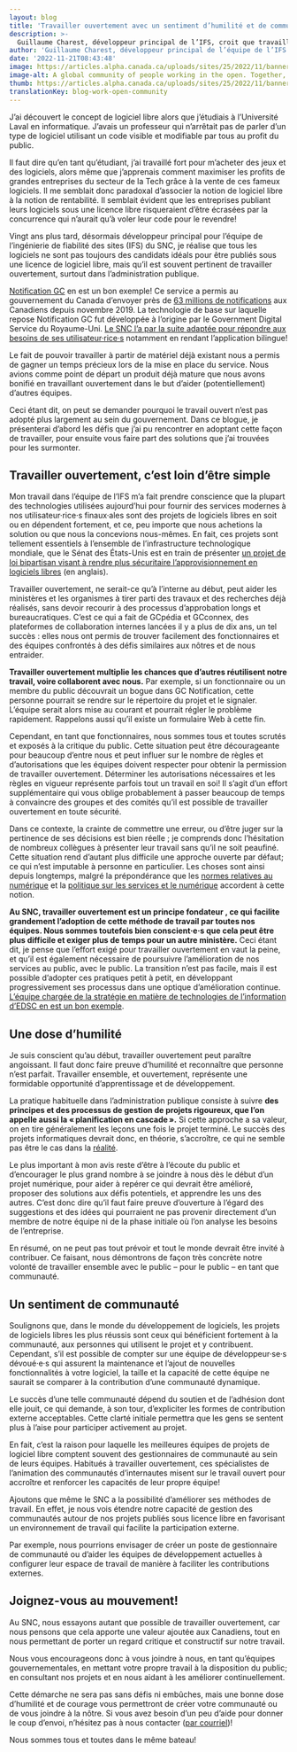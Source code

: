 ```yaml
---
layout: blog
title: 'Travailler ouvertement avec un sentiment d’humilité et de communauté'
description: >-
  Guillaume Charest, développeur principal de l’IFS, croit que travailler ouvertement avec un sentiment d’humilité et de communauté peut améliorer les expériences et les résultats liés au code source ouvert.
author: 'Guillaume Charest, développeur principal de l’équipe de l’IFS'
date: '2022-11-21T08:43:48'
image: https://articles.alpha.canada.ca/uploads/sites/25/2022/11/banner-blog-work-open-community.jpeg
image-alt: A global community of people working in the open. Together, they’re sharing ideas to improve the code’s quality. Une communauté mondiale de personnes qui travaillent ouvertement. Elles se partagent des idées pour améliorer la qualité du code.
thumb: https://articles.alpha.canada.ca/uploads/sites/25/2022/11/banner-blog-work-open-community.jpeg
translationKey: blog-work-open-community
---
```


<p>J’ai découvert le concept de logiciel libre alors que j’étudiais à l’Université Laval en informatique. J’avais un professeur qui n’arrêtait pas de parler d’un type de logiciel utilisant un code visible et modifiable par tous au profit du public.</p>



<p>Il faut dire qu’en tant qu’étudiant, j’ai travaillé fort pour m’acheter des jeux et des logiciels, alors même que j’apprenais comment maximiser les profits de grandes entreprises du secteur de la Tech grâce à la vente de ces fameux logiciels. Il me semblait donc paradoxal d’associer la notion de logiciel libre à la notion de rentabilité. Il semblait évident que les entreprises publiant leurs logiciels sous une licence libre risqueraient d’être écrasées par la concurrence qui n’aurait qu’à voler leur code pour le revendre!</p>



<p>Vingt ans plus tard, désormais développeur principal pour l’équipe de l’ingénierie de fiabilité des sites (IFS) du SNC, je réalise que tous les logiciels ne sont pas toujours des candidats idéals pour être publiés sous une licence de logiciel libre, mais qu’il est souvent pertinent de travailler ouvertement, surtout dans l’administration publique.</p>



<p><a href="https://notification.canada.ca/accueil">Notification GC</a> en est un bon exemple! Ce service a permis au gouvernement du Canada d’envoyer près de <a href="https://notification.canada.ca/activity">63 millions de notifications</a> aux Canadiens depuis novembre 2019. La technologie de base sur laquelle repose Notification GC fut développée à l’origine par le Government Digital Service du Royaume-Uni. <a href="https://numerique.canada.ca/2019/11/26/on-vous-pr%C3%A9sente-notification">Le SNC l’a par la suite adaptée pour répondre aux besoins de ses utilisateur·rice·s</a> notamment en rendant l’application bilingue!</p>



<p>Le fait de pouvoir travailler à partir de matériel déjà existant nous a permis de gagner un temps précieux lors de la mise en place du service. Nous avions comme point de départ un produit déjà mature que nous avons bonifié en travaillant ouvertement dans le but d’aider (potentiellement) d’autres équipes.</p>



<p>Ceci étant dit, on peut se demander pourquoi le travail ouvert n’est pas adopté plus largement au sein du gouvernement. Dans ce blogue, je présenterai d’abord les défis que j’ai pu rencontrer en adoptant cette façon de travailler, pour ensuite vous faire part des solutions que j’ai trouvées pour les surmonter.</p>



<h2 class="wp-block-heading" id="h-travailler-ouvertement-c-est-loin-d-etre-simple">Travailler ouvertement, c’est loin d’être simple</h2>



<p>Mon travail dans l’équipe de l’IFS m’a fait prendre conscience que la plupart des technologies utilisées aujourd’hui pour fournir des services modernes à nos utilisateur·rice·s finaux·ales sont des projets de logiciels libres en soit ou en dépendent fortement, et ce, peu importe que nous achetions la solution ou que nous la concevions nous-mêmes. En fait, ces projets sont tellement essentiels à l’ensemble de l’infrastructure technologique mondiale, que le Sénat des États-Unis est en train de présenter <a href="https://www.congress.gov/bill/117th-congress/senate-bill/4913">un projet de loi bipartisan visant à rendre plus sécuritaire l’approvisionnement en logiciels libres</a> (en anglais).</p>



<p>Travailler ouvertement, ne serait-ce qu’à l’interne au début, peut aider les ministères et les organismes à tirer parti des travaux et des recherches déjà réalisés, sans devoir recourir à des processus d’approbation longs et bureaucratiques. C’est ce qui a fait de GCpédia et GCconnex, des plateformes de collaboration internes lancées il y a plus de dix ans, un tel succès : elles nous ont permis de trouver facilement des fonctionnaires et des équipes confrontés à des défis similaires aux nôtres et de nous entraider.</p>



<p><strong>Travailler ouvertement multiplie les chances que d’autres réutilisent notre travail, voire collaborent avec nous.</strong> Par exemple, si un fonctionnaire ou un membre du public découvrait un bogue dans GC Notification, cette personne pourrait se rendre sur le répertoire du projet et le signaler. L’équipe serait alors mise au courant et pourrait régler le problème rapidement. Rappelons aussi qu’il existe un formulaire Web à cette fin.</p>



<p>Cependant, en tant que fonctionnaires, nous sommes tous et toutes scrutés et exposés à la critique du public. Cette situation peut être décourageante pour beaucoup d’entre nous et peut influer sur le nombre de règles et d’autorisations que les équipes doivent respecter pour obtenir la permission de travailler ouvertement. Déterminer les autorisations nécessaires et les règles en vigueur représente parfois tout un travail en soi! Il s’agit d’un effort supplémentaire qui vous oblige probablement à passer beaucoup de temps à convaincre des groupes et des comités qu’il est possible de travailler ouvertement en toute sécurité.</p>



<p>Dans ce contexte, la crainte de commettre une erreur, ou d’être juger sur la pertinence de ses décisions est bien réelle ; je comprends donc l’hésitation de nombreux collègues à présenter leur travail sans qu’il ne soit peaufiné. Cette situation rend d’autant plus difficile une approche ouverte par défaut; ce qui n’est imputable à personne en particulier. Les choses sont ainsi depuis longtemps, malgré la prépondérance que les <a href="https://www.canada.ca/fr/gouvernement/systeme/gouvernement-numerique/plans-strategiques-operations-numeriques-gouvernement-canada/ambition-numerique-canada.html#toc3.2">normes relatives au numérique</a> et la <a href="https://www.tbs-sct.canada.ca/pol/doc-fra.aspx?id=32603">politique sur les services et le numérique</a> accordent à cette notion.</p>



<p><strong>Au SNC, travailler ouvertement est un principe fondateur , ce qui facilite grandement l’adoption de cette méthode de travail par toutes nos équipes. Nous sommes toutefois bien conscient·e·s que cela peut être plus difficile et exiger plus de temps pour un autre ministère.</strong> Ceci étant dit, je pense que l’effort exigé pour travailler ouvertement en vaut la peine, et qu’il est également nécessaire de poursuivre l’amélioration de nos services au public, avec le public. La transition n’est pas facile, mais il est possible d’adopter ces pratiques petit à petit, en développant progressivement ses processus dans une optique d’amélioration continue. <a href="https://sara-sabr.github.io/ITStrategy/2021/07/09/travailler-ouvertement-partie-2.html">L’équipe chargée de la stratégie en matière de technologies de l’information d’EDSC en est un bon exemple</a>.</p>



<h2 class="wp-block-heading" id="h-une-dose-d-humilite">Une dose d’humilité</h2>



<p>Je suis conscient qu’au début, travailler ouvertement peut paraître angoissant. Il faut donc faire preuve d’humilité et reconnaître que personne n’est parfait. Travailler ensemble, et ouvertement, représente une formidable opportunité d’apprentissage et de développement.</p>



<p>La pratique habituelle dans l’administration publique consiste à suivre <strong>des principes et des processus de gestion de projets rigoureux, que l’on appelle aussi la « planification en cascade ».</strong> Si cette approche a sa valeur, on en tire généralement les leçons une fois le projet terminé. Le succès des projets informatiques devrait donc, en théorie, s’accroître, ce qui ne semble pas être le cas dans la <a href="https://sara-sabr.github.io/ITStrategy/2021/07/09/travailler-ouvertement-partie-2.html">réalité</a>.</p>



<p>Le plus important à mon avis reste d’être à l’écoute du public et d’encourager le plus grand nombre à se joindre à nous dès le début d’un projet numérique, pour aider à repérer ce qui devrait être amélioré, proposer des solutions aux défis potentiels, et apprendre les uns des autres. C’est donc dire qu’il faut faire preuve d’ouverture à l’égard des suggestions et des idées qui pourraient ne pas provenir directement d’un membre de notre équipe ni de la phase initiale où l’on analyse les besoins de l’entreprise.</p>



<p>En résumé, on ne peut pas tout prévoir et tout le monde devrait être invité à contribuer. Ce faisant, nous démontrons de façon très concrète notre volonté de travailler ensemble avec le public &#8211; pour le public &#8211; en tant que communauté.</p>



<h2 class="wp-block-heading" id="h-un-sentiment-de-communaute">Un sentiment de communauté</h2>



<p>Soulignons que, dans le monde du développement de logiciels, les projets de logiciels libres les plus réussis sont ceux qui bénéficient fortement à la communauté, aux personnes qui utilisent le projet et y contribuent. Cependant, s’il est possible de compter sur une équipe de développeur·se·s dévoué·e·s qui assurent la maintenance et l’ajout de nouvelles fonctionnalités à votre logiciel, la taille et la capacité de cette équipe ne saurait se comparer à la contribution d’une communauté dynamique.</p>



<p>Le succès d’une telle communauté dépend du soutien et de l’adhésion dont elle jouit, ce qui demande, à son tour, d’expliciter les formes de contribution externe acceptables. Cette clarté initiale permettra que les gens se sentent plus à l’aise pour participer activement au projet.</p>



<p>En fait, c’est la raison pour laquelle les meilleures équipes de projets de logiciel libre comptent souvent des gestionnaires de communauté au sein de leurs équipes. Habitués à travailler ouvertement, ces spécialistes de l’animation des communautés d’internautes misent sur le travail ouvert pour accroître et renforcer les capacités de leur propre équipe!</p>



<p>Ajoutons que même le SNC a la possibilité d’améliorer ses méthodes de travail. En effet, je nous vois étendre notre capacité de gestion des communautés autour de nos projets publiés sous licence libre en favorisant un environnement de travail qui facilite la participation externe.</p>



<p>Par exemple, nous pourrions envisager de créer un poste de gestionnaire de communauté ou d’aider les équipes de développement actuelles à configurer leur espace de travail de manière à faciliter les contributions externes.</p>



<h2 class="wp-block-heading" id="h-joignez-vous-au-mouvement">Joignez-vous au mouvement!</h2>



<p>Au SNC, nous essayons autant que possible de travailler ouvertement, car nous pensons que cela apporte une valeur ajoutée aux Canadiens, tout en nous permettant de porter un regard critique et constructif sur notre travail.</p>



<p>Nous vous encourageons donc à vous joindre à nous, en tant qu’équipes gouvernementales, en mettant votre propre travail à la disposition du public; en consultant nos projets et en nous aidant à les améliorer continuellement.</p>



<p>Cette démarche ne sera pas sans défis ni embûches, mais une bonne dose d’humilité et de courage vous permettront de créer votre communauté ou de vous joindre à la nôtre. Si vous avez besoin d’un peu d’aide pour donner le coup d’envoi, n’hésitez pas à nous contacter (<a href="mailto:cds-snc@tbs-sct.gc.ca">par courriel</a>)!</p>



<p>Nous sommes tous et toutes dans le même bateau!</p>

